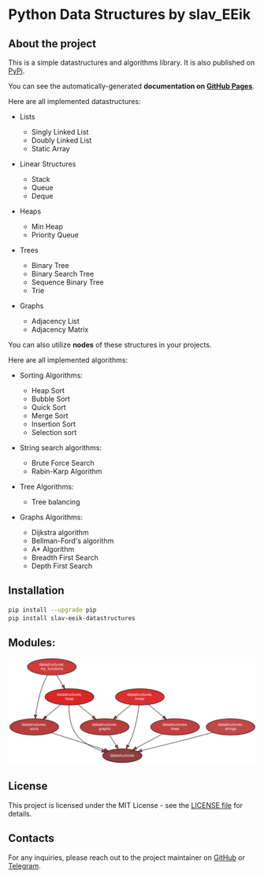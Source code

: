 Python Data Structures by slav_EEik
===================================

## About the project

This is a simple datastructures and algorithms library. It is also published on [PyPi](https://pypi.org/project/slav-eeik-datastructures/).

You can see the automatically-generated **documentation on [GitHub Pages](https://zhukovrost.github.io/datastructures/)**.

Here are all implemented datastructures:
- Lists
  - Singly Linked List
  - Doubly Linked List
  - Static Array

- Linear Structures
  - Stack
  - Queue
  - Deque

- Heaps
  - Min Heap
  - Priority Queue

- Trees
  - Binary Tree
  - Binary Search Tree
  - Sequence Binary Tree 
  - Trie

- Graphs
  - Adjacency List
  - Adjacency Matrix

You can also utilize **nodes** of these structures in your projects.

Here are all implemented algorithms:

- Sorting Algorithms:
    - Heap Sort
    - Bubble Sort
    - Quick Sort
    - Merge Sort
    - Insertion Sort
    - Selection sort
 
- String search algorithms:
  - Brute Force Search
  - Rabin-Karp Algorithm
  
- Tree Algorithms:
  - Tree balancing

- Graphs Algorithms:
  - Dijkstra algorithm
  - Bellman-Ford's algorithm
  - A* Algorithm
  - Breadth First Search
  - Depth First Search

## Installation

```sh
pip install --upgrade pip
pip install slav-eeik-datastructures
```

## Modules:

![Project Structure](https://github.com/zhukovrost/datastructures/blob/master/datastructures.svg)

## License
This project is licensed under the MIT License - see the [LICENSE file](https://github.com/zhukovrost/datastructures/blob/master/LICENSE) for details.

## Contacts
For any inquiries, please reach out to the project maintainer on [GitHub](https://github.com/zhukovrost) or [Telegram](https://t.me/slav_EEik).
